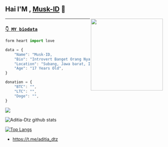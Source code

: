 ## Hai I'M , [Musk-ID](https://github.com/Musk-ID) 👋

<img align='right' src="https://media2.giphy.com/media/Ll22OhMLAlVDb8UQWe/giphy.gif" width="230">

____

### [`👇 MY biodata`](https://ferdiz-afk.herokuapp.com)
```js
form heart import love

data = {
    "Name": "Musk-ID,
    "Bio": "Introvert Banget Orang Nya 😜"
    "Location": "Subang, Jawa barat, Indonesia",
    "Age": "17 Years Old",
}

donation = {
    "BTC": "",
    "LTC": "",
    "Doge": "",
}
```

![](https://komarev.com/ghpvc/?username=Musk-ID&color=red)

![Aditia-Dtz github stats](https://github-readme-stats.vercel.app/api?username=Musk-ID&show_icons=true&theme=default)

[![Top Langs](https://github-readme-stats.vercel.app/api/top-langs/?username=Musk-ID&layout=compact)](https://github.com/Musk-ID)

 + https://t.me/aditia_dtz

